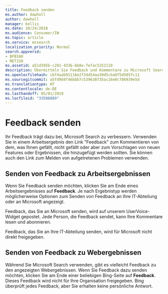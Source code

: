 ```yaml
---
title: Feedback senden
ms.author: dawholl
author: dawholl
manager: kellis
ms.date: 10/24/2018
ms.audience: Consumer/IW
ms.topic: article
ms.service: mssearch
localization_priority: Normal
search.appverid:
- BFB160
- MET150
ms.assetid: a51d395b-c281-433b-bb8e-fefac5252110
description: Übermitteln Sie Feedback und Kommentare zu Microsoft Search an Ihre IT-Abteilung oder Microsoft.
ms.openlocfilehash: cbf4aab91116e2f34d54aa39d5cba9f5d505fc11
ms.sourcegitcommit: a5fd9d4f46bbb7c539630735ac16e0c786939e5d
ms.translationtype: HT
ms.contentlocale: de-DE
ms.lasthandoff: 05/01/2019
ms.locfileid: "33508889"
---
```

# <a name="send-feedback"></a>Feedback senden

Ihr Feedback trägt dazu bei, Microsoft Search zu verbessern. Verwenden Sie in einem Arbeitsergebnis den Link "Feedback" zum Kommentieren von dem, was Ihnen gefällt, nicht gefällt oder aber zum Vorschlagen von neuen Features oder Ergebnissen, die hinzugefügt werden sollten. Sie können auch den Link zum Melden von aufgetretenen Problemen verwenden.
  
## <a name="send-feedback-about-work-results"></a>Senden von Feedback zu Arbeitsergebnissen

Wenn Sie Feedback senden möchten, klicken Sie am Ende eines Arbeitsergebnisses auf **Feedback**. Je nach Ergebnistyp werden möglicherweise Optionen zum Senden von Feedback an Ihre IT-Abteilung oder an Microsoft angezeigt.
  
Feedback, das Sie an Microsoft senden, wird auf unserem UserVoice-Widget gepostet. Jede Person, die Feedback sendet, kann Ihre Kommentare lesen und abonnieren.
  
Feedback, das Sie an Ihre IT-Abteilung senden, wird für Microsoft nicht direkt freigegeben.
  
## <a name="send-feedback-about-web-results"></a>Senden von Feedback zu Webergebnissen

Während Sie Microsoft Search verwenden, gibt es vielleicht Feedback zu den angezeigten Webergebnissen. Wenn Sie Feedback dazu senden möchten, klicken Sie am Ende einer beliebigen Bing-Seite auf **Feedback**. Dieses Feedback wird nicht für Ihre Organisation freigegeben. Bing überprüft jedes Feedback, aber Sie erhalten keine persönliche Antwort. 

  

